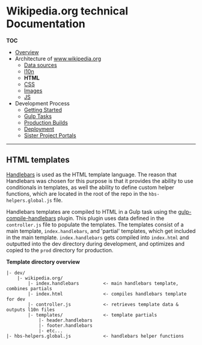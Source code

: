 # Wikipedia.org technical Documentation
**TOC**

- [Overview](../README.md)
- Architecture of www.wikipedia.org
	- [Data sources](data.md)
	- [l10n](l10n.md)
	- **HTML**
	- [CSS](css.md)
	- [Images](images.md)
	- [JS](javascript.md)
- Development Process
	- [Getting Started](../development/getting_started.md)
	- [Gulp Tasks](../development/gulp.md)
	- [Production Builds](../development/prod.md)
	- [Deployment](../development/deploy.md)
	- [Sister Project Portals](../development/sister_portals.md)

---
## HTML templates
[Handlebars](http://handlebarsjs.com/) is used as the HTML template language. The reason that Handlebars was chosen for this purpose is that it provides the ability to use conditionals in templates, as well the ability to define custom helper functions, which are located in the root of the repo in the `hbs-helpers.global.js` file.

Handlebars templates are compiled to HTML in a Gulp task using the [gulp-compile-handlebars](https://www.npmjs.com/package/gulp-compile-handlebars) plugin. This plugin uses data defined in the  `controller.js` file to populate the templates. The templates consist of a main template,  `index.handlebars`, and 'partial' templates, which get included in the main template. `index.handlebars` gets compiled into `index.html` and outputted into the dev directory during development, and optimizes and copied to the `prod` directory for production.

**Template directory overview**

```
|- dev/
    |- wikipedia.org/
        |- index.handlebars         <- main handlebars template, combines partials
        |- index.html               <- compiles handlebars template for dev
        |- controller.js            <- retrieves template data & outputs l10n files
        |- templates/               <- template partials
            |- header.handlebars
            |- footer.handlebars
            |- etc...
|- hbs-helpers.global.js            <- handlebars helper functions
```
